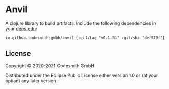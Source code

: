 # Anvil

A clojure library to build artifacts. Include the following dependencies in your
[deps.edn](https://clojure.org/reference/deps_and_cli):

```
io.github.codesmith-gmbh/anvil {:git/tag "v0.1.31" :git/sha "def579f"}
```

## License

Copyright © 2020-2021 Codesmith GmbH

Distributed under the Eclipse Public License either version 1.0 or (at
your option) any later version.
